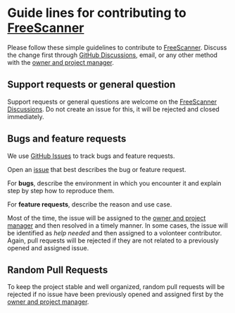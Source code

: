 # Guide lines for contributing to [FreeScanner](https://github.com/amigan/freescanner)

Please follow these simple guidelines to contribute to [FreeScanner](https://github.com/amigan/freescanner). Discuss the change first through [GitHub Discussions](https://github.com/amigan/freescanner/discussions), email, or any other method with the [owner and project manager](https://github.com/amigan).

## Support requests or general question

Support requests or general questions are welcome on the [FreeScanner Discussions](https://github.com/amigan/freescanner/discussions). Do not create an issue for this, it will be rejected and closed immediately.

## Bugs and feature requests

We use [GitHub Issues](https://github.com/amigan/freescanner/issues) to track bugs and feature requests.

Open an [issue](https://github.com/amigan/freescanner/issues) that best describes the bug or feature request.

For **bugs**, describe the environment in which you encounter it and explain step by step how to reproduce them.

For **feature requests**, describe the reason and use case.

Most of the time, the issue will be assigned to the [owner and project manager](https://github.com/amigan) and then resolved in a timely manner. In some cases, the issue will be identified as _help needed_ and then assigned to a volonteer contributor. Again, pull requests will be rejected if they are not related to a previously opened and assigned issue.

## Random Pull Requests

To keep the project stable and well organized, random pull requests will be rejected if no issue have been previously opened and assigned first by the [owner and project manager](https://github.com/amigan).

